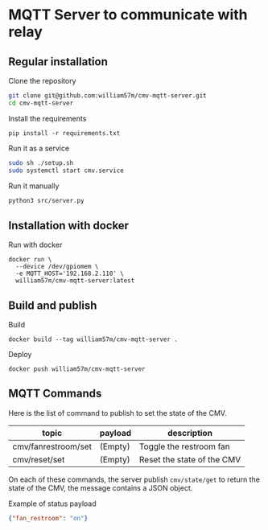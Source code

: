 # MQTT Server to communicate with relay

## Regular installation

Clone the repository
```bash
git clone git@github.com:william57m/cmv-mqtt-server.git
cd cmv-mqtt-server
```

Install the requirements
```
pip install -r requirements.txt
```

Run it as a service
```bash
sudo sh ./setup.sh
sudo systemctl start cmv.service
```

Run it manually
```bash
python3 src/server.py
```

## Installation with docker

Run with docker
```
docker run \
  --device /dev/gpiomem \
  -e MQTT_HOST='192.168.2.110' \
  william57m/cmv-mqtt-server:latest
```

## Build and publish

Build
```
docker build --tag william57m/cmv-mqtt-server .
```

Deploy
```
docker push william57m/cmv-mqtt-server
```

## MQTT Commands

Here is the list of command to publish to set the state of the CMV.

| topic               | payload                        | description                |
|---------------------|--------------------------------|-----------------------------
| cmv/fanrestroom/set | (Empty)                        | Toggle the restroom fan    |
| cmv/reset/set       | (Empty)                        | Reset the state of the CMV |

On each of these commands, the server publish `cmv/state/get` to return the state of the CMV, the message contains a JSON object.

Example of status payload
```json
{"fan_restroom": "on"}
```
